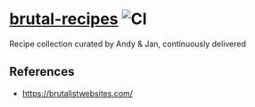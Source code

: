 # [brutal-recipes](https://brutal-recipes.maxdaten.io) ![CI](https://github.com/MaxDaten/brutal-recipes/workflows/CI/badge.svg)

Recipe collection curated by Andy &amp; Jan, continuously delivered

## References

- https://brutalistwebsites.com/
